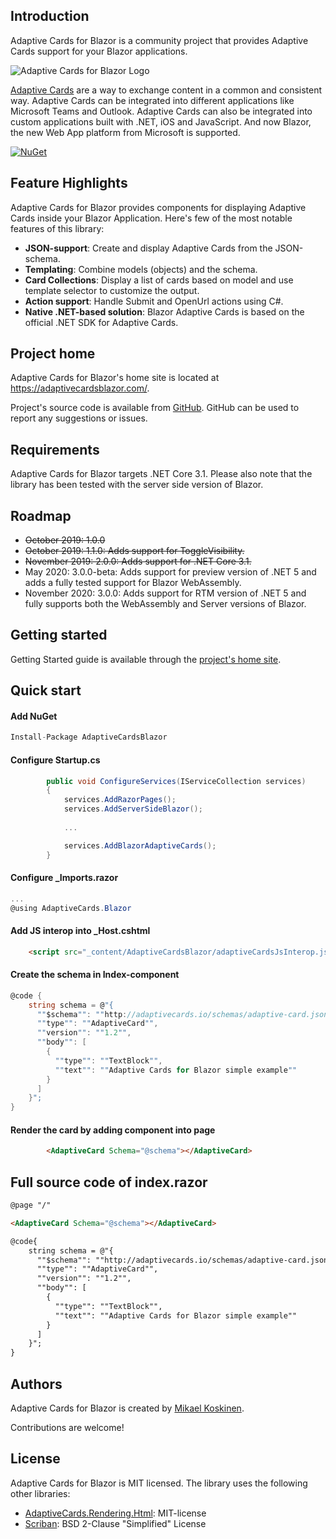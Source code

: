 ## Introduction

Adaptive Cards for Blazor is a community project that provides Adaptive Cards support for your Blazor applications. 

![Adaptive Cards for Blazor Logo](https://raw.githubusercontent.com/mikoskinen/Blazor.AdaptiveCards/master/doc/logo_small.jpg)

[Adaptive Cards](https://adaptivecards.io/) are a way to exchange content in a common and consistent way. Adaptive Cards can be integrated into different applications like Microsoft Teams and Outlook. Adaptive Cards can also be integrated into custom applications built with .NET, iOS and JavaScript. And now Blazor, the new Web App platform from Microsoft is supported.

[![NuGet](https://img.shields.io/nuget/v/AdaptiveCardsBlazor.svg)](https://www.nuget.org/packages/AdaptiveCardsBlazor/)

## Feature Highlights

Adaptive Cards for Blazor provides components for displaying Adaptive Cards inside your Blazor Application. Here's few of the most notable features of this library:

* **JSON-support**: Create and display Adaptive Cards from the JSON-schema.
* **Templating**: Combine models (objects) and the schema.
* **Card Collections**: Display a list of cards based on model and use template selector to customize the output.
* **Action support**: Handle Submit and OpenUrl actions using C#.
* **Native .NET-based solution**: Blazor Adaptive Cards is based on the official .NET SDK for Adaptive Cards. 

## Project home

Adaptive Cards for Blazor's home site is located at https://adaptivecardsblazor.com/.

Project's source code is available from [GitHub](https://github.com/mikoskinen/Blazor.AdaptiveCards). GitHub can be used to report any suggestions or issues.

## Requirements

Adaptive Cards for Blazor targets .NET Core 3.1. Please also note that the library has been tested with the server side version of Blazor.

## Roadmap

* ~~October 2019: 1.0.0~~
* ~~October 2019: 1.1.0: Adds support for ToggleVisibility.~~
* ~~November 2019: 2.0.0: Adds support for .NET Core 3.1.~~
* May 2020: 3.0.0-beta: Adds support for preview version of .NET 5 and adds a fully tested support for Blazor WebAssembly.
* November 2020: 3.0.0: Adds support for RTM version of .NET 5 and fully supports both the WebAssembly and Server versions of Blazor.

## Getting started

Getting Started guide is available through the [project's home site](https://adaptivecardsblazor.com/gettingstarted.html).

## Quick start

#### Add NuGet

```csharp
Install-Package AdaptiveCardsBlazor
```

#### Configure Startup.cs

```csharp
        public void ConfigureServices(IServiceCollection services)
        {
            services.AddRazorPages();
            services.AddServerSideBlazor();
            
            ...

            services.AddBlazorAdaptiveCards();
        }
```

#### Configure _Imports.razor


```csharp
...
@using AdaptiveCards.Blazor
```

#### Add JS interop into _Host.cshtml

```html
    <script src="_content/AdaptiveCardsBlazor/adaptiveCardsJsInterop.js"></script>
```

#### Create the schema in Index-component

```csharp
@code {
    string schema = @"{
      ""$schema"": ""http://adaptivecards.io/schemas/adaptive-card.json"",
      ""type"": ""AdaptiveCard"",
      ""version"": ""1.2"",
      ""body"": [
        {
          ""type"": ""TextBlock"",
          ""text"": ""Adaptive Cards for Blazor simple example""
        }
      ]
    }";
}
```

#### Render the card by adding component into page

```html
        <AdaptiveCard Schema="@schema"></AdaptiveCard>
```

## Full source code of index.razor

```html
@page "/"

<AdaptiveCard Schema="@schema"></AdaptiveCard>

@code{
    string schema = @"{
      ""$schema"": ""http://adaptivecards.io/schemas/adaptive-card.json"",
      ""type"": ""AdaptiveCard"",
      ""version"": ""1.2"",
      ""body"": [
        {
          ""type"": ""TextBlock"",
          ""text"": ""Adaptive Cards for Blazor simple example""
        }
      ]
    }";
}
```

## Authors

Adaptive Cards for Blazor is created by [Mikael Koskinen](https://mikaelkoskinen.net).

Contributions are welcome!

## License

Adaptive Cards for Blazor is MIT licensed. The library uses the following other libraries:

* [AdaptiveCards.Rendering.Html](https://www.nuget.org/packages/AdaptiveCards.Rendering.Html): MIT-license
* [Scriban](https://www.nuget.org/packages/Scriban/): BSD 2-Clause "Simplified" License
